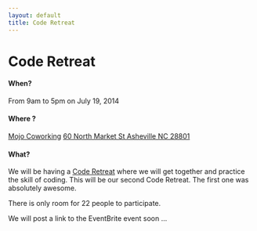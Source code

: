 ```yaml
---
layout: default
title: Code Retreat
---
```


# Code Retreat

#### When?
From 9am to 5pm on July 19, 2014

#### Where ?

[Mojo Coworking](http://mojocoworking.com/)
[60 North Market St Asheville NC 28801](https://www.google.com/maps/place/60+N+Market+St/@35.597884,-82.551299,17z/data=!3m1!4b1!4m2!3m1!1s0x8859f4a801de1b8d:0x10998c5fa2480a2c?hl=en)

#### What?

We will be having a [Code Retreat](http://coderetreat.org/) where we
will get together and practice the skill of coding. This will be our
second Code Retreat. The first one was absolutely awesome.

There is only room for 22 people to participate. 

We will post a link to the EventBrite event soon ...


